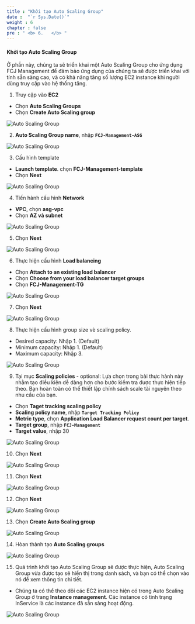 ```yaml
---
title : "Khởi tạo Auto Scaling Group"
date :  "`r Sys.Date()`" 
weight : 6
chapter : false
pre : " <b> 6.   </b> "
---
```


#### Khởi tạo Auto Scaling Group

Ở phần này, chúng ta sẽ triển khai một Auto Scaling Group cho ứng dụng FCJ Management để đảm bảo ứng dụng của chúng ta sẽ được triển khai với tính sẵn sàng cao, và có khả năng tăng số lượng EC2 instance khi người dùng truy cập vào hệ thống tăng.

1. Truy cập vào **EC2**

- Chọn **Auto Scaling Groups**
- Chọn **Create Auto Scaling group**


![Auto Scaling Group](/images/6-LaunchAutoScalingGroup/0001-createasg.png?featherlight=false&width=90pc)

2. **Auto Scaling Group name**, nhập **```FCJ-Management-ASG```**


![Auto Scaling Group](/images/6-LaunchAutoScalingGroup/0002-createasg.png?featherlight=false&width=90pc)

3. Cấu hình template

- **Launch template**. chọn **FCJ-Management-template**
- Chọn **Next** 

![Auto Scaling Group](/images/6-LaunchAutoScalingGroup/0003-createasg.png?featherlight=false&width=90pc)

4. Tiến hành cấu hình **Network**

- **VPC**, chọn **asg-vpc**
- Chọn **AZ và subnet**

![Auto Scaling Group](/images/6-LaunchAutoScalingGroup/0004-createasg.png?featherlight=false&width=90pc)

5. Chọn **Next**

![Auto Scaling Group](/images/6-LaunchAutoScalingGroup/0005-createasg.png?featherlight=false&width=90pc)

6. Thực hiện cấu hình **Load balancing**

- Chọn **Attach to an existing load balancer**
- Chọn **Choose from your load balancer target groups**
- Chọn **FCJ-Management-TG**

![Auto Scaling Group](/images/6-LaunchAutoScalingGroup/0006-createasg.png?featherlight=false&width=90pc)

7. Chọn **Next**

![Auto Scaling Group](/images/6-LaunchAutoScalingGroup/0007-createasg.png?featherlight=false&width=90pc)

8. Thực hiện cấu hình group size vè scaling policy.

- Desired capacity: Nhập 1. (Default)
- Minimum capacity: Nhập 1. (Default)
- Maximum capacity: Nhập 3.

![Auto Scaling Group](/images/6-LaunchAutoScalingGroup/0008-createasg.png?featherlight=false&width=90pc)

9. Tại mục **Scaling policies** - optional: Lựa chọn trong bài thực hành này nhằm tạo điều kiện dễ dàng hơn cho bước kiểm tra được thực hiện tiếp theo. Bạn hoàn toàn có thể thiết lập chính sách scale tài nguyên theo nhu cầu của bạn.

- Chọn **Taget tracking scaling policy**
- **Scaling policy name**, nhập **```Target Tracking Policy```**
- **Metric type**, chọn **Application Load Balancer request count per target**.
- **Target group**, nhập **```FCJ-Management```**
- **Target value**, nhập 30

![Auto Scaling Group](/images/6-LaunchAutoScalingGroup/0009-createasg.png?featherlight=false&width=90pc)

10. Chọn **Next**

![Auto Scaling Group](/images/6-LaunchAutoScalingGroup/00010-createasg.png?featherlight=false&width=90pc)

11. Chọn **Next**

![Auto Scaling Group](/images/6-LaunchAutoScalingGroup/00011-createasg.png?featherlight=false&width=90pc)

12. Chọn **Next**

![Auto Scaling Group](/images/6-LaunchAutoScalingGroup/00012-createasg.png?featherlight=false&width=90pc)

13. Chọn **Create Auto Scaling group**

![Auto Scaling Group](/images/6-LaunchAutoScalingGroup/00013-createasg.png?featherlight=false&width=90pc)

14. Hòan thành tạo **Auto Scaling groups**

![Auto Scaling Group](/images/6-LaunchAutoScalingGroup/00014-createasg.png?featherlight=false&width=90pc)

15. Quá trình khởi tạo Auto Scaling Group sẽ được thực hiện, Auto Scaling Group vừa được tạo sẽ hiển thị trong danh sách, và bạn có thể chọn vào nó để xem thông tin chi tiết.

- Chúng ta có thể theo dõi các EC2 instance hiện có trong Auto Scaling Group ở trang **Instance management**. Các instance có tình trạng InService là các instance đã sẵn sàng hoạt động.

![Auto Scaling Group](/images/6-LaunchAutoScalingGroup/00015-createasg.png?featherlight=false&width=90pc)



